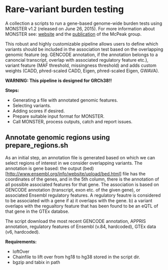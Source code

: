 # Rare-variant burden testing

A collection a scripts to run a gene-based genome-wide burden tests using MONSTER v1.2 (released on June 26, 2015). For more information about MONSTER see: [website](http://www.stat.uchicago.edu/~mcpeek/software/MONSTER/) and the [publication](http://onlinelibrary.wiley.com/doi/10.1002/gepi.21775/abstract) of the McPeak group. 


This robust and highly customizable pipeline allows users to define which variants should be included in the association test based on the overlapping genomic feature (eg. GENCODE annotation, if the annotation belongs to a canoncial transcript, overlap with associated regulatory feature etc.), variant feature (MAF threshold, missingness threshold) and adds custom weights (CADD, phred-scaled CADD, Eigen, phred-scaled Eigen, GWAVA).

**WARNING: This pipeline is designed for GRCh38!!** 

__Steps:__

* Generating a file with annotated genomic features.
* Selecting variants.
* Adding scores if desired.
* Prepare suitable input format for MONSTER.
* Call MONSTER, process outputs, catch and report issues.

## Annotate genomic regions using **prepare_regions.sh**


As an initial step, an annotation file is generated based on which we can select regions of interest in we consider overlapping variants. The annotation is gene based: the output (bed)[http://www.ensembl.org/info/website/upload/bed.html] file has the coordinates of the genes, and in the 5th column, there is the annotation of all possible associated features for that gene. The association is based on GENCODE annotation (transcript, exon etc. of the given gene), or associated Ensembl regulatory features. A regulatory feautre is considered to be associated with a gene if
a) it overlaps with the gene.
b) a variant overlaps with the regualtory feature that has been found to be an eQTL of that gene in the GTEx databse.



The script download the most recent GENCODE annotation, APPRIS annotation, regulatory features of Ensembl (v.84, hardcoded), GTEx data (v6, hardcoded). 


**Requirements:**

* loftOver
* Chainfile to lift over from hg18 to hg38 stored in the script dir.
* bgzip and tabix in path



